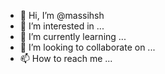 - 👋 Hi, I’m @massihsh
- 👀 I’m interested in ...
- 🌱 I’m currently learning ...
- 💞️ I’m looking to collaborate on ...
- 📫 How to reach me ...

<!---
massihsh/massihsh is a ✨ special ✨ repository because its `README.md` (this file) appears on your GitHub profile.
You can click the Preview link to take a look at your changes.
--->
